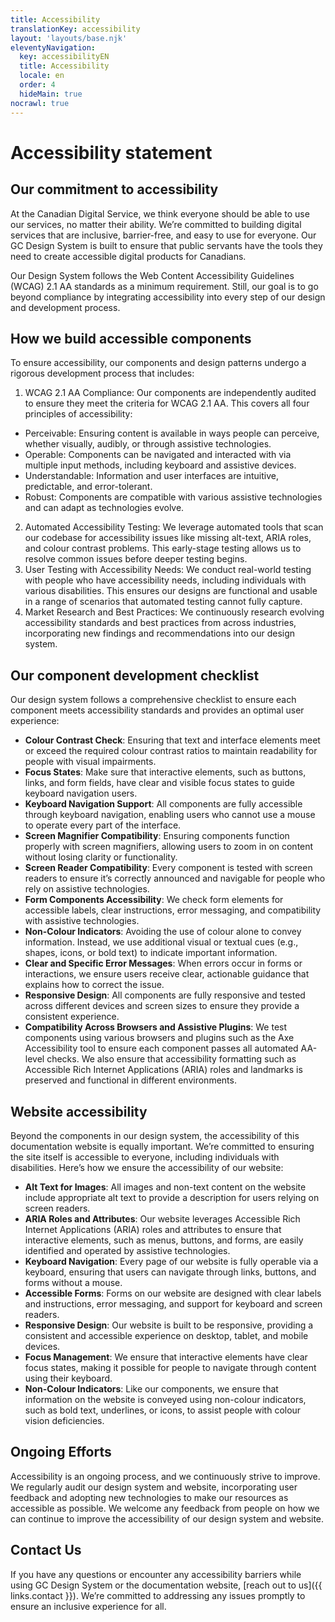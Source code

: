 ```yaml
---
title: Accessibility
translationKey: accessibility
layout: 'layouts/base.njk'
eleventyNavigation:
  key: accessibilityEN
  title: Accessibility
  locale: en
  order: 4
  hideMain: true
nocrawl: true
---
```


# Accessibility statement
## Our commitment to accessibility
At the Canadian Digital Service, we think everyone should be able to use our services, no matter their ability. We’re committed to building digital services that are inclusive, barrier-free, and easy to use for everyone. Our GC Design System is built to ensure that public servants have the tools they need to create accessible digital products for Canadians.

Our Design System follows the Web Content Accessibility Guidelines (WCAG) 2.1 AA standards as a minimum requirement. Still, our goal is to go beyond compliance by integrating accessibility into every step of our design and development process.

## How we build accessible components
To ensure accessibility, our components and design patterns undergo a rigorous development process that includes:
1. WCAG 2.1 AA Compliance: Our components are independently audited to ensure they meet the criteria for WCAG 2.1 AA. This covers all four principles of accessibility:
  - Perceivable: Ensuring content is available in ways people can perceive, whether visually, audibly, or through assistive technologies.
  - Operable: Components can be navigated and interacted with via multiple input methods, including keyboard and assistive devices.
  - Understandable: Information and user interfaces are intuitive, predictable, and error-tolerant.
  - Robust: Components are compatible with various assistive technologies and can adapt as technologies evolve.
2. Automated Accessibility Testing: We leverage automated tools that scan our codebase for accessibility issues like missing alt-text, ARIA roles, and colour contrast problems. This early-stage testing allows us to resolve common issues before deeper testing begins.
3. User Testing with Accessibility Needs: We conduct real-world testing with people who have accessibility needs, including individuals with various disabilities. This ensures our designs are functional and usable in a range of scenarios that automated testing cannot fully capture.
4. Market Research and Best Practices: We continuously research evolving accessibility standards and best practices from across industries, incorporating new findings and recommendations into our design system.</li> </list>

## Our component development checklist
Our design system follows a comprehensive checklist to ensure each component meets accessibility standards and provides an optimal user experience:
- **Colour Contrast Check**: Ensuring that text and interface elements meet or exceed the required colour contrast ratios to maintain readability for people with visual impairments.
- **Focus States**: Make sure that interactive elements, such as buttons, links, and form fields, have clear and visible focus states to guide keyboard navigation users.
- **Keyboard Navigation Support**: All components are fully accessible through keyboard navigation, enabling users who cannot use a mouse to operate every part of the interface.
- **Screen Magnifier Compatibility**: Ensuring components function properly with screen magnifiers, allowing users to zoom in on content without losing clarity or functionality.
- **Screen Reader Compatibility**: Every component is tested with screen readers to ensure it’s correctly announced and navigable for people who rely on assistive technologies.
- **Form Components Accessibility**: We check form elements for accessible labels, clear instructions, error messaging, and compatibility with assistive technologies.
- **Non-Colour Indicators**: Avoiding the use of colour alone to convey information. Instead, we use additional visual or textual cues (e.g., shapes, icons, or bold text) to indicate important information.
- **Clear and Specific Error Messages**: When errors occur in forms or interactions, we ensure users receive clear, actionable guidance that explains how to correct the issue.
- **Responsive Design**: All components are fully responsive and tested across different devices and screen sizes to ensure they provide a consistent experience.
- **Compatibility Across Browsers and Assistive Plugins**: We test components using various browsers and plugins such as the Axe Accessibility tool to ensure each component passes all automated AA-level checks. We also ensure that accessibility formatting such as Accessible Rich Internet Applications (ARIA) roles and landmarks is preserved and functional in different environments.

## Website accessibility
Beyond the components in our design system, the accessibility of this documentation website is equally important. We’re committed to ensuring the site itself is accessible to everyone, including individuals with disabilities. Here’s how we ensure the accessibility of our website:
- **Alt Text for Images**: All images and non-text content on the website include appropriate alt text to provide a description for users relying on screen readers.
- **ARIA Roles and Attributes**: Our website leverages Accessible Rich Internet Applications (ARIA) roles and attributes to ensure that interactive elements, such as menus, buttons, and forms, are easily identified and operated by assistive technologies.
- **Keyboard Navigation**: Every page of our website is fully operable via a keyboard, ensuring that users can navigate through links, buttons, and forms without a mouse.
- **Accessible Forms**: Forms on our website are designed with clear labels and instructions, error messaging, and support for keyboard and screen readers.
- **Responsive Design**: Our website is built to be responsive, providing a consistent and accessible experience on desktop, tablet, and mobile devices.
- **Focus Management**: We ensure that interactive elements have clear focus states, making it possible for people to navigate through content using their keyboard.
- **Non-Colour Indicators**: Like our components, we ensure that information on the website is conveyed using non-colour indicators, such as bold text, underlines, or icons, to assist people with colour vision deficiencies.

## Ongoing Efforts
Accessibility is an ongoing process, and we continuously strive to improve. We regularly audit our design system and website, incorporating user feedback and adopting new technologies to make our resources as accessible as possible.
We welcome any feedback from people on how we can continue to improve the accessibility of our design system and website.

## Contact Us
If you have any questions or encounter any accessibility barriers while using GC Design System or the documentation website,  [reach out to us]({{ links.contact }}). We’re committed to addressing any issues promptly to ensure an inclusive experience for all.
